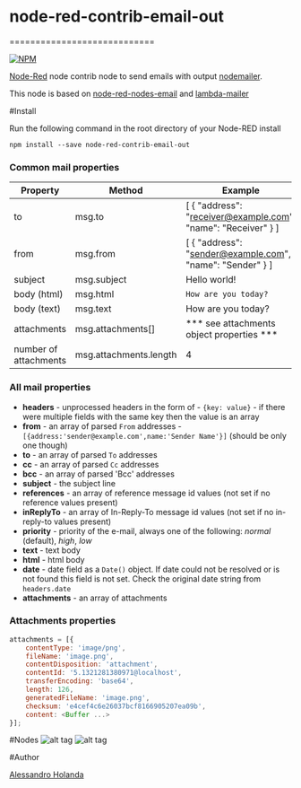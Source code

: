 # node-red-contrib-email-out
============================

[![NPM](https://nodei.co/npm/node-red-contrib-email-out.png)](https://nodei.co/npm/node-red-contrib-email-out/)

[Node-Red][1] node contrib node to send emails with output [nodemailer][2].

This node is based on [node-red-nodes-email][5] and [lambda-mailer][4] 

#Install

Run the following command in the root directory of your Node-RED install

    npm install --save node-red-contrib-email-out

### Common mail properties
Property | Method | Example
------------ | --- | ------------
to | msg.to | [ { "address": "receiver@example.com", "name": "Receiver" } ]
from | msg.from | [ { "address": "sender@example.com", "name": "Sender" } ]
subject | msg.subject | Hello world!
body (html) | msg.html | <code><html><body>How are you today?</body></html></code>
body (text) | msg.text | How are you today?
attachments | msg.attachments[] | *** see attachments object properties ***
number of attachments | msg.attachments.length | 4

### All mail properties

  * **headers** - unprocessed headers in the form of - `{key: value}` - if there were multiple fields with the same key then the value is an array
  * **from** - an array of parsed `From` addresses - `[{address:'sender@example.com',name:'Sender Name'}]` (should be only one though)
  * **to** - an array of parsed `To` addresses
  * **cc** - an array of parsed `Cc` addresses
  * **bcc** - an array of parsed 'Bcc' addresses
  * **subject** - the subject line
  * **references** - an array of reference message id values (not set if no reference values present)
  * **inReplyTo** - an array of In-Reply-To message id values (not set if no in-reply-to values present)
  * **priority** - priority of the e-mail, always one of the following: *normal* (default), *high*, *low*
  * **text** - text body
  * **html** - html body
  * **date** - date field as a `Date()` object. If date could not be resolved or is not found this field is not set. Check the original date string from `headers.date`
  * **attachments** - an array of attachments

### Attachments properties
```javascript
attachments = [{
    contentType: 'image/png',
    fileName: 'image.png',
    contentDisposition: 'attachment',
    contentId: '5.1321281380971@localhost',
    transferEncoding: 'base64',
    length: 126,
    generatedFileName: 'image.png',
    checksum: 'e4cef4c6e26037bcf8166905207ea09b',
    content: <Buffer ...>
}];
```
#Nodes
![alt tag](https://raw.githubusercontent.com/alessh/node-red-contrib-email-out/master/node.png)
![alt tag](https://raw.githubusercontent.com/alessh/node-red-contrib-email-out/master/flow.png)

#Author

[Alessandro Holanda][3]

[1]:http://nodered.org
[2]:https://www.npmjs.com/package/nodemailer
[3]:https://github.com/alessh
[4]:https://github.com/eahefnawy/lambda-mailer
[5]:https://github.com/node-red/node-red-nodes/tree/master/social/email
